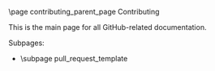 \page contributing_parent_page Contributing

This is the main page for all GitHub-related documentation.

Subpages:
- \subpage pull_request_template